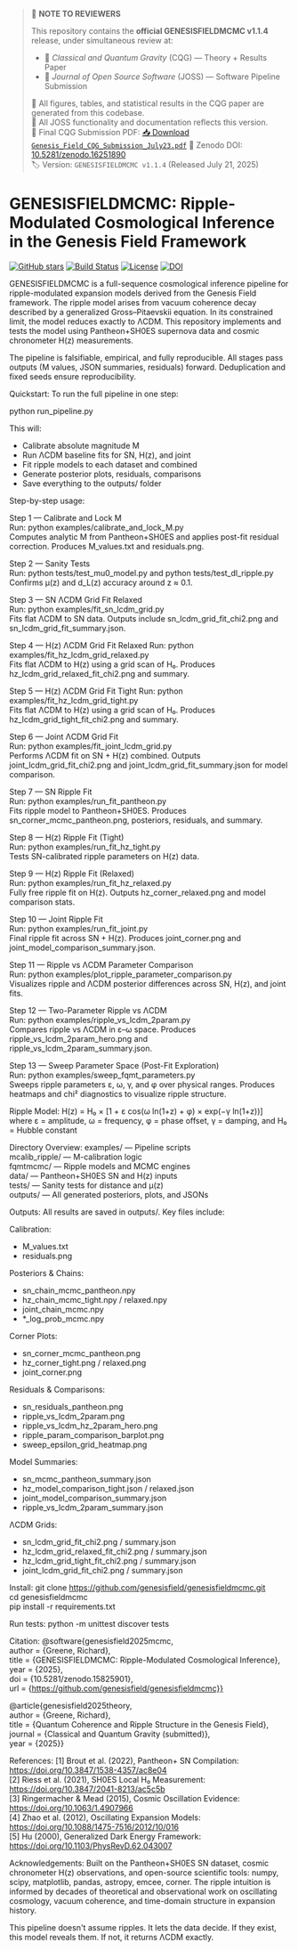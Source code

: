 > 📌 **NOTE TO REVIEWERS**
>
> This repository contains the **official GENESISFIELDMCMC v1.1.4** release, under simultaneous review at:
> - 📝 *Classical and Quantum Gravity* (CQG) — Theory + Results Paper
> - 🧪 *Journal of Open Source Software* (JOSS) — Software Pipeline Submission
>
> 🔗 All figures, tables, and statistical results in the CQG paper are generated from this codebase.  
> 🔁 All JOSS functionality and documentation reflects this version.  
> 📄 Final CQG Submission PDF: [📥 Download `Genesis_Field_CQG_Submission_July23.pdf`](https://github.com/genesisfield/genesisfieldmcmc/raw/main/paper%20CQG/Genesis_Field_CQG_Submission_July23.pdf)
> 📎 Zenodo DOI: [10.5281/zenodo.16251890](https://doi.org/10.5281/zenodo.16251890)  
> 🏷️ Version: `GENESISFIELDMCMC v1.1.4` (Released July 21, 2025)

# GENESISFIELDMCMC: Ripple-Modulated Cosmological Inference in the Genesis Field Framework
[![GitHub stars](https://img.shields.io/github/stars/genesisfield/genesisfieldmcmc?style=social)](https://github.com/genesisfield/genesisfieldmcmc/stargazers)
[![Build Status](https://img.shields.io/badge/build-passing-brightgreen)](#)
[![License](https://img.shields.io/badge/license-MIT-blue.svg)](LICENSE)
[![DOI](https://zenodo.org/badge/DOI/10.5281/zenodo.15825900.svg)](https://doi.org/10.5281/zenodo.15825900)

GENESISFIELDMCMC is a full-sequence cosmological inference pipeline for ripple-modulated expansion models derived from the Genesis Field framework. The ripple model arises from vacuum coherence decay described by a generalized Gross–Pitaevskii equation. In its constrained limit, the model reduces exactly to ΛCDM. This repository implements and tests the model using Pantheon+SH0ES supernova data and cosmic chronometer H(z) measurements.

The pipeline is falsifiable, empirical, and fully reproducible. All stages pass outputs (M values, JSON summaries, residuals) forward. Deduplication and fixed seeds ensure reproducibility.

Quickstart:
To run the full pipeline in one step:

python run_pipeline.py

This will:
- Calibrate absolute magnitude M
- Run ΛCDM baseline fits for SN, H(z), and joint
- Fit ripple models to each dataset and combined
- Generate posterior plots, residuals, comparisons
- Save everything to the outputs/ folder

Step-by-step usage:

Step 1 — Calibrate and Lock M  
Run: python examples/calibrate_and_lock_M.py  
Computes analytic M from Pantheon+SH0ES and applies post-fit residual correction. Produces M_values.txt and residuals.png.

Step 2 — Sanity Tests  
Run: python tests/test_mu0_model.py and python tests/test_dl_ripple.py  
Confirms μ(z) and d_L(z) accuracy around z ≈ 0.1.

Step 3 — SN ΛCDM Grid Fit Relaxed  
Run: python examples/fit_sn_lcdm_grid.py  
Fits flat ΛCDM to SN data. Outputs include sn_lcdm_grid_fit_chi2.png and sn_lcdm_grid_fit_summary.json.

Step 4 — H(z) ΛCDM Grid Fit Relaxed 
Run: python examples/fit_hz_lcdm_grid_relaxed.py  
Fits flat ΛCDM to H(z) using a grid scan of H₀. Produces hz_lcdm_grid_relaxed_fit_chi2.png and summary.

Step 5 — H(z) ΛCDM Grid Fit Tight
Run: python examples/fit_hz_lcdm_grid_tight.py  
Fits flat ΛCDM to H(z) using a grid scan of H₀. Produces hz_lcdm_grid_tight_fit_chi2.png and summary.

Step 6 — Joint ΛCDM Grid Fit  
Run: python examples/fit_joint_lcdm_grid.py  
Performs ΛCDM fit on SN + H(z) combined. Outputs joint_lcdm_grid_fit_chi2.png and joint_lcdm_grid_fit_summary.json for model comparison.

Step 7 — SN Ripple Fit  
Run: python examples/run_fit_pantheon.py  
Fits ripple model to Pantheon+SH0ES. Produces sn_corner_mcmc_pantheon.png, posteriors, residuals, and summary.

Step 8 — H(z) Ripple Fit (Tight)  
Run: python examples/run_fit_hz_tight.py  
Tests SN-calibrated ripple parameters on H(z) data.

Step 9 — H(z) Ripple Fit (Relaxed)  
Run: python examples/run_fit_hz_relaxed.py  
Fully free ripple fit on H(z). Outputs hz_corner_relaxed.png and model comparison stats.

Step 10 — Joint Ripple Fit  
Run: python examples/run_fit_joint.py  
Final ripple fit across SN + H(z). Produces joint_corner.png and joint_model_comparison_summary.json.

Step 11 — Ripple vs ΛCDM Parameter Comparison  
Run: python examples/plot_ripple_parameter_comparison.py  
Visualizes ripple and ΛCDM posterior differences across SN, H(z), and joint fits.

Step 12 — Two-Parameter Ripple vs ΛCDM  
Run: python examples/ripple_vs_lcdm_2param.py  
Compares ripple vs ΛCDM in ε–ω space. Produces ripple_vs_lcdm_2param_hero.png and ripple_vs_lcdm_2param_summary.json.

Step 13 — Sweep Parameter Space (Post-Fit Exploration)  
Run: python examples/sweep_fqmt_parameters.py  
Sweeps ripple parameters ε, ω, γ, and φ over physical ranges. Produces heatmaps and chi² diagnostics to visualize ripple structure.

Ripple Model:
H(z) = H₀ × [1 + ε cos(ω ln(1+z) + φ) × exp(−γ ln(1+z))]  
where ε = amplitude, ω = frequency, φ = phase offset, γ = damping, and H₀ = Hubble constant

Directory Overview:
examples/ — Pipeline scripts  
mcalib_ripple/ — M-calibration logic  
fqmtmcmc/ — Ripple models and MCMC engines  
data/ — Pantheon+SH0ES SN and H(z) inputs  
tests/ — Sanity tests for distance and μ(z)  
outputs/ — All generated posteriors, plots, and JSONs

Outputs:
All results are saved in outputs/. Key files include:

Calibration:
- M_values.txt  
- residuals.png  

Posteriors & Chains:
- sn_chain_mcmc_pantheon.npy  
- hz_chain_mcmc_tight.npy / relaxed.npy  
- joint_chain_mcmc.npy  
- *_log_prob_mcmc.npy  

Corner Plots:
- sn_corner_mcmc_pantheon.png  
- hz_corner_tight.png / relaxed.png  
- joint_corner.png  

Residuals & Comparisons:
- sn_residuals_pantheon.png  
- ripple_vs_lcdm_2param.png  
- ripple_vs_lcdm_hz_2param_hero.png  
- ripple_param_comparison_barplot.png  
- sweep_epsilon_grid_heatmap.png  

Model Summaries:
- sn_mcmc_pantheon_summary.json  
- hz_model_comparison_tight.json / relaxed.json  
- joint_model_comparison_summary.json  
- ripple_vs_lcdm_2param_summary.json  

ΛCDM Grids:
- sn_lcdm_grid_fit_chi2.png / summary.json  
- hz_lcdm_grid_relaxed_fit_chi2.png / summary.json 
- hz_lcdm_grid_tight_fit_chi2.png / summary.json   
- joint_lcdm_grid_fit_chi2.png / summary.json  

Install:
git clone https://github.com/genesisfield/genesisfieldmcmc.git  
cd genesisfieldmcmc  
pip install -r requirements.txt

Run tests:
python -m unittest discover tests

Citation:
@software{genesisfield2025mcmc,  
author = {Greene, Richard},  
title = {GENESISFIELDMCMC: Ripple-Modulated Cosmological Inference},  
year = {2025},  
doi = {10.5281/zenodo.15825901},  
url = {https://github.com/genesisfield/genesisfieldmcmc}}

@article{genesisfield2025theory,  
author = {Greene, Richard},  
title = {Quantum Coherence and Ripple Structure in the Genesis Field},  
journal = {Classical and Quantum Gravity (submitted)},  
year = {2025}}

References:
[1] Brout et al. (2022), Pantheon+ SN Compilation: https://doi.org/10.3847/1538-4357/ac8e04  
[2] Riess et al. (2021), SH0ES Local H₀ Measurement: https://doi.org/10.3847/2041-8213/ac5c5b  
[3] Ringermacher & Mead (2015), Cosmic Oscillation Evidence: https://doi.org/10.1063/1.4907966  
[4] Zhao et al. (2012), Oscillating Expansion Models: https://doi.org/10.1088/1475-7516/2012/10/016  
[5] Hu (2000), Generalized Dark Energy Framework: https://doi.org/10.1103/PhysRevD.62.043007

Acknowledgements:
Built on the Pantheon+SH0ES SN dataset, cosmic chronometer H(z) observations, and open-source scientific tools: numpy, scipy, matplotlib, pandas, astropy, emcee, corner. The ripple intuition is informed by decades of theoretical and observational work on oscillating cosmology, vacuum coherence, and time-domain structure in expansion history.

This pipeline doesn't assume ripples. It lets the data decide. If they exist, this model reveals them. If not, it returns ΛCDM exactly.

